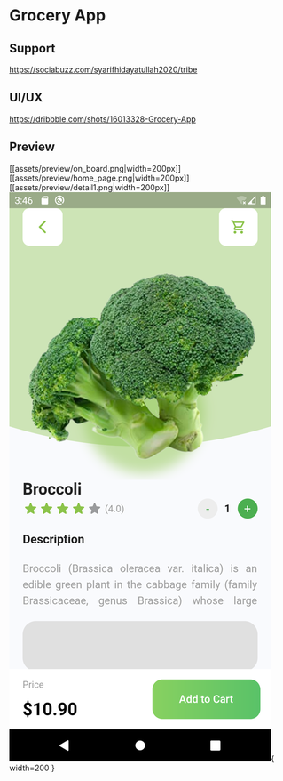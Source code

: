 # Grocery App

## Support

https://sociabuzz.com/syarifhidayatullah2020/tribe

## UI/UX

https://dribbble.com/shots/16013328-Grocery-App

## Preview

<!-- <img src="assets/preview/on_board.png" alt="OnBoard" width="217" >
<img src="assets/preview/home_page.png" alt="HomePage" width="217" >
<img src="assets/preview/detail1.png" alt="Detail" width="217" >
<img src="assets/preview/detail2.png" alt="Detail" width="217" > -->

[[assets/preview/on_board.png|width=200px]]
[[assets/preview/home_page.png|width=200px]]
[[assets/preview/detail1.png|width=200px]]
![preview](assets/preview/detail2.png){ width=200 }
